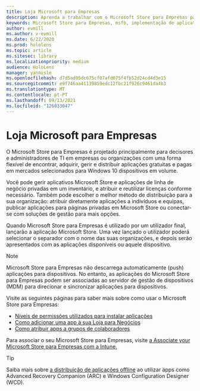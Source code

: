 ```yaml
---
title: Loja Microsoft para Empresas
description: Aprenda a trabalhar com o Microsoft Store para Empresas para publicar as suas aplicações de realidade mista no seu negócio.
keywords: Microsoft Store para Empresas, msfb, implementação de aplicativos, loja
author: evmill
ms.author: v-evmill
ms.date: 6/22/2020
ms.prod: hololens
ms.topic: article
ms.sitesec: library
ms.localizationpriority: medium
audience: HoloLens
manager: yannisle
ms.openlocfilehash: d7d5ad05dc675cf07afd075f4fb52d24cd4d3e15
ms.sourcegitcommit: e9f746aa41139859edc12fbc21f926c9461da4b3
ms.translationtype: MT
ms.contentlocale: pt-PT
ms.lasthandoff: 09/13/2021
ms.locfileid: "126033047"
---
```

# <a name="microsoft-store-for-business"></a>Loja Microsoft para Empresas

O Microsoft Store para Empresas é projetado principalmente para decisores e administradores de TI em empresas ou organizações com uma forma flexível de encontrar, adquirir, gerir e distribuir aplicações gratuitas e pagas em mercados selecionados para Windows 10 dispositivos em volume. 

Você pode gerir aplicativos Microsoft Store e aplicações de linha de negócio privadas em um inventário, e atribuir e reutilizar licenças conforme necessário. Também pode escolher o melhor método de distribuição para a sua organização: atribuir diretamente aplicações a indivíduos e equipas, publicar aplicações para páginas privadas em Microsoft Store ou conectar-se com soluções de gestão para mais opções.

Quando Microsoft Store para Empresas é utilizado por um utilizador final, lançarão a aplicação Microsoft Store. Uma vez lançado o utilizador poderá selecionar o separador com o nome das suas organizações, e depois serão apresentados com as aplicações disponíveis ou aquele dispositivo.

> [!Note] 
> Microsoft Store para Empresas não descarrega automaticamente (push) aplicações para dispositivos. No entanto, as aplicações do Microsoft Store para Empresas podem ser associadas ao servidor de gestão de dispositivos (MDM) para direcionar e sincronizar aplicações para dispositivos.

Visite as seguintes páginas para saber mais sobre como usar o Microsoft Store para Empresas:

* [Níveis de permissões utilizados para instalar aplicações](/mem/intune/configuration/device-restrictions-windows-holographic#app-store)
* [Como adicionar uma app à sua Loja para Negócios](/mem/intune/apps/store-apps-windows)
* [Como atribuir apps a grupos de colaboradores](/mem/intune/apps/windows-store-for-business)

Para associar o seu Microsoft Store para Empresas, visite [a Associate your Microsoft Store para Empresas com a Intune.](/mem/intune/apps/windows-store-for-business#associate-your-microsoft-store-for-business-account-with-intune)

> [!Tip]
> Saiba mais sobre [a distribuição de aplicações offline](/microsoft-store/distribute-offline-apps) ao utilizar apps como Advanced Recovery Companion (ARC) e Windows Configuration Designer (WCD).

